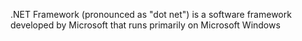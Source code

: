 .NET Framework (pronounced as "dot net") is a software framework developed by Microsoft that runs primarily on Microsoft Windows